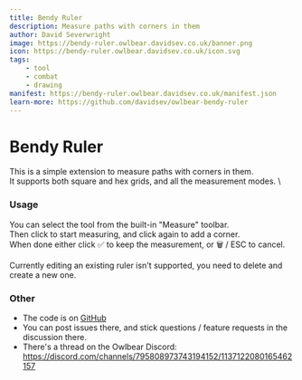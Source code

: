 ```yaml
---
title: Bendy Ruler
description: Measure paths with corners in them
author: David Severwright
image: https://bendy-ruler.owlbear.davidsev.co.uk/banner.png
icon: https://bendy-ruler.owlbear.davidsev.co.uk/icon.svg
tags:
    - tool
    - combat
    - drawing
manifest: https://bendy-ruler.owlbear.davidsev.co.uk/manifest.json
learn-more: https://github.com/davidsev/owlbear-bendy-ruler
---
```


# Bendy Ruler

This is a simple extension to measure paths with corners in them. \
It supports both square and hex grids, and all the measurement modes. \

### Usage

You can select the tool from the built-in "Measure" toolbar. \
Then click to start measuring, and click again to add a corner. \
When done either click ✅ to keep the measurement, or 🗑 / ESC to cancel.

Currently editing an existing ruler isn't supported, you need to delete and create a new one.

### Other

- The code is on [GitHub](https://github.com/davidsev/owlbear-bendy-ruler)
- You can post issues there, and stick questions / feature requests in the discussion there.
- There's a thread on the Owlbear Discord: https://discord.com/channels/795808973743194152/1137122080165462157

